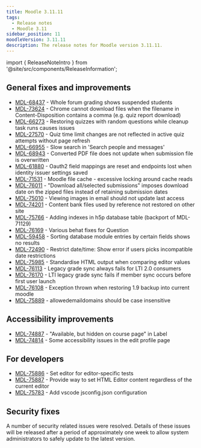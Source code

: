 ```yaml
---
title: Moodle 3.11.11
tags:
  - Release notes
  - Moodle 3.11
sidebar_position: 11
moodleVersion: 3.11.11
description: The release notes for Moodle version 3.11.11.
---
```


import { ReleaseNoteIntro } from '@site/src/components/ReleaseInformation';

<ReleaseNoteIntro releaseName={frontMatter.moodleVersion} />

## General fixes and improvements
<!-- cspell:disable -->
- [MDL-68437](https://tracker.moodle.org/browse/MDL-68437) - Whole forum grading shows suspended students
- [MDL-73624](https://tracker.moodle.org/browse/MDL-73624) - Chrome cannot download files when the filename in Content-Disposition contains a comma (e.g. quiz report download)
- [MDL-66273](https://tracker.moodle.org/browse/MDL-66273) - Restoring quizzes with random questions while cleanup task runs causes issues
- [MDL-27570](https://tracker.moodle.org/browse/MDL-27570) - Quiz time limit changes are not reflected in active quiz attempts without page refresh
- [MDL-66955](https://tracker.moodle.org/browse/MDL-66955) - Slow search in 'Search people and messages'
- [MDL-68943](https://tracker.moodle.org/browse/MDL-68943) - Converted PDF file does not update when submission file is overwritten
- [MDL-61880](https://tracker.moodle.org/browse/MDL-61880) - Oauth2 field mappings are reset and endpoints lost when identity issuer settings saved
- [MDL-71531](https://tracker.moodle.org/browse/MDL-71531) - Moodle file cache - excessive locking around cache reads
- [MDL-76011](https://tracker.moodle.org/browse/MDL-76011) - "Download all/selected submissions" imposes download date on the zipped files instead of retaining submission dates
- [MDL-75010](https://tracker.moodle.org/browse/MDL-75010) - Viewing images in email should not update last access
- [MDL-74201](https://tracker.moodle.org/browse/MDL-74201) - Content bank files used by reference not restored on other site
- [MDL-75766](https://tracker.moodle.org/browse/MDL-75766) - Adding indexes in h5p database table (backport of MDL-71129)
- [MDL-76169](https://tracker.moodle.org/browse/MDL-76169) - Various behat fixes for Question
- [MDL-59458](https://tracker.moodle.org/browse/MDL-59458) - Sorting database module entries by certain fields shows no results
- [MDL-72490](https://tracker.moodle.org/browse/MDL-72490) - Restrict date/time: Show error if users picks incompatible date restrictions
- [MDL-75985](https://tracker.moodle.org/browse/MDL-75985) - Standardise HTML output when comparing editor values
- [MDL-76113](https://tracker.moodle.org/browse/MDL-76113) - Legacy grade sync always fails for LTI 2.0 consumers
- [MDL-76170](https://tracker.moodle.org/browse/MDL-76170) - LTI legacy grade sync fails if member sync occurs before first user launch
- [MDL-76108](https://tracker.moodle.org/browse/MDL-76108) - Exception thrown when restoring 1.9 backup into current moodle
- [MDL-75889](https://tracker.moodle.org/browse/MDL-75889) - allowedemaildomains should be case insensitive
<!-- cspell:enable -->

## Accessibility improvements
<!-- cspell:disable -->
- [MDL-74887](https://tracker.moodle.org/browse/MDL-74887) - "Available, but hidden on course page" in Label
- [MDL-74814](https://tracker.moodle.org/browse/MDL-74814) - Some accessibility issues in the edit profile page
<!-- cspell:enable -->

## For developers
<!-- cspell:disable -->
- [MDL-75886](https://tracker.moodle.org/browse/MDL-75886) - Set editor for editor-specific tests
- [MDL-75887](https://tracker.moodle.org/browse/MDL-75887) - Provide way to set HTML Editor content regardless of the current editor
- [MDL-75783](https://tracker.moodle.org/browse/MDL-75783) - Add vscode jsconfig.json configuration
<!-- cspell:enable -->

## Security fixes

A number of security related issues were resolved. Details of these issues will be released after a period of approximately one week to allow system administrators to safely update to the latest version.
